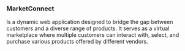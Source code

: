 ### MarketConnect

Is a dynamic web application designed to bridge the gap between customers and a diverse range of products.
It serves as a virtual marketplace where multiple customers can interact with, select, and purchase various products
offered by different vendors.
